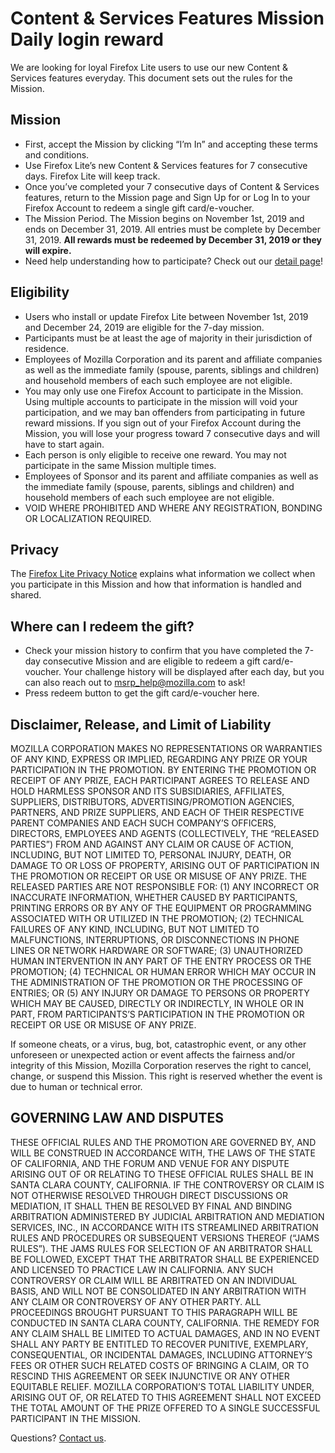 # Content & Services Features Mission Daily login reward
We are looking for loyal Firefox Lite users to use our new Content & Services features everyday. This document sets out the rules for the Mission. 

## Mission
* First, accept the Mission by clicking “I’m In” and accepting these terms and conditions. 
* Use Firefox Lite’s new Content & Services  features for 7 consecutive days. Firefox Lite will keep track. 
* Once you’ve completed your 7 consecutive days of Content & Services features, return to the Mission page and Sign Up for or Log In to your Firefox Account to redeem a single gift card/e-voucher.
* The Mission Period. The Mission begins on November 1st, 2019 and ends on December 31, 2019. All entries must be complete by December 31, 2019. **All rewards must be redeemed by December 31, 2019 or they will expire.** 
* Need help understanding how to participate? Check out our [detail page](https://support.mozilla.org/products/firefox-lite)!

## Eligibility
* Users who install or update Firefox Lite between November 1st, 2019 and December 24, 2019 are eligible for the 7-day mission. 
* Participants must be at least the age of majority in their jurisdiction of residence. 
* Employees of Mozilla Corporation and its parent and affiliate companies as well as the immediate family (spouse, parents, siblings and children) and household members of each such employee are not eligible. 
* You may only use one Firefox Account to participate in the Mission. Using multiple accounts to participate in the mission will void your participation, and we may ban offenders from participating in future reward missions. If you sign out of your Firefox Account during the Mission, you will lose your progress toward 7 consecutive days and will have to start again. 
* Each person is only eligible to receive one reward. You may not participate in the same Mission multiple times. 
* Employees of Sponsor and its parent and affiliate companies as well as the immediate family (spouse, parents, siblings and children) and household members of each such employee are not eligible. 
* VOID WHERE PROHIBITED AND WHERE ANY REGISTRATION, BONDING OR LOCALIZATION REQUIRED.

## Privacy
The [Firefox Lite Privacy Notice](https://www.mozilla.org/privacy/firefox-lite/) explains what information we collect when you participate in this Mission and how that information is handled and shared. 

## Where can I redeem the gift?
* Check your mission history to confirm that you have completed the 7-day consecutive Mission and are eligible to redeem a gift card/e-voucher. Your challenge history will be displayed after each day, but you can also reach out to msrp_help@mozilla.com to ask!
* Press redeem button to get the gift card/e-voucher here.

## Disclaimer, Release, and Limit of Liability  
MOZILLA CORPORATION MAKES NO REPRESENTATIONS OR WARRANTIES OF ANY KIND, EXPRESS OR IMPLIED, REGARDING ANY PRIZE OR YOUR PARTICIPATION IN THE PROMOTION. BY ENTERING THE PROMOTION OR RECEIPT OF ANY PRIZE, EACH PARTICIPANT AGREES TO RELEASE AND HOLD HARMLESS SPONSOR AND ITS SUBSIDIARIES, AFFILIATES, SUPPLIERS, DISTRIBUTORS, ADVERTISING/PROMOTION AGENCIES, PARTNERS, AND PRIZE SUPPLIERS, AND EACH OF THEIR RESPECTIVE PARENT COMPANIES AND EACH SUCH COMPANY’S OFFICERS, DIRECTORS, EMPLOYEES AND AGENTS (COLLECTIVELY, THE “RELEASED PARTIES”) FROM AND AGAINST ANY CLAIM OR CAUSE OF ACTION, INCLUDING, BUT NOT LIMITED TO, PERSONAL INJURY, DEATH, OR DAMAGE TO OR LOSS OF PROPERTY, ARISING OUT OF PARTICIPATION IN THE PROMOTION OR RECEIPT OR USE OR MISUSE OF ANY PRIZE. THE RELEASED PARTIES ARE NOT RESPONSIBLE FOR:  (1) ANY INCORRECT OR INACCURATE INFORMATION, WHETHER CAUSED BY PARTICIPANTS, PRINTING ERRORS OR BY ANY OF THE EQUIPMENT OR PROGRAMMING ASSOCIATED WITH OR UTILIZED IN THE PROMOTION; (2) TECHNICAL FAILURES OF ANY KIND, INCLUDING, BUT NOT LIMITED TO MALFUNCTIONS, INTERRUPTIONS, OR DISCONNECTIONS IN PHONE LINES OR NETWORK HARDWARE OR SOFTWARE; (3) UNAUTHORIZED HUMAN INTERVENTION IN ANY PART OF THE ENTRY PROCESS OR THE PROMOTION; (4) TECHNICAL OR HUMAN ERROR WHICH MAY OCCUR IN THE ADMINISTRATION OF THE PROMOTION OR THE PROCESSING OF ENTRIES; OR (5) ANY INJURY OR DAMAGE TO PERSONS OR PROPERTY WHICH MAY BE CAUSED, DIRECTLY OR INDIRECTLY, IN WHOLE OR IN PART, FROM PARTICIPANTS’S PARTICIPATION IN THE PROMOTION OR RECEIPT OR USE OR MISUSE OF ANY PRIZE.  

If someone cheats, or a virus, bug, bot, catastrophic event, or any other unforeseen or unexpected action or event affects the fairness and/or integrity of this Mission, Mozilla Corporation reserves the right to cancel, change, or suspend this Mission. This right is reserved whether the event is due to human or technical error. 

## GOVERNING LAW AND DISPUTES

THESE OFFICIAL RULES AND THE PROMOTION ARE GOVERNED BY, AND WILL BE CONSTRUED IN ACCORDANCE WITH, THE LAWS OF THE STATE OF CALIFORNIA, AND THE FORUM AND VENUE FOR ANY DISPUTE ARISING OUT OF OR RELATING TO THESE OFFICIAL RULES SHALL BE IN SANTA CLARA COUNTY, CALIFORNIA. IF THE CONTROVERSY OR CLAIM IS NOT OTHERWISE RESOLVED THROUGH DIRECT DISCUSSIONS OR MEDIATION, IT SHALL THEN BE RESOLVED BY FINAL AND BINDING ARBITRATION ADMINISTERED BY JUDICIAL ARBITRATION AND MEDIATION SERVICES, INC., IN ACCORDANCE WITH ITS STREAMLINED ARBITRATION RULES AND PROCEDURES OR SUBSEQUENT VERSIONS THEREOF (“JAMS RULES”). THE JAMS RULES FOR SELECTION OF AN ARBITRATOR SHALL BE FOLLOWED, EXCEPT THAT THE ARBITRATOR SHALL BE EXPERIENCED AND LICENSED TO PRACTICE LAW IN CALIFORNIA. ANY SUCH CONTROVERSY OR CLAIM WILL BE ARBITRATED ON AN INDIVIDUAL BASIS, AND WILL NOT BE CONSOLIDATED IN ANY ARBITRATION WITH ANY CLAIM OR CONTROVERSY OF ANY OTHER PARTY. ALL PROCEEDINGS BROUGHT PURSUANT TO THIS PARAGRAPH WILL BE CONDUCTED IN SANTA CLARA COUNTY, CALIFORNIA. THE REMEDY FOR ANY CLAIM SHALL BE LIMITED TO ACTUAL DAMAGES, AND IN NO EVENT SHALL ANY PARTY BE ENTITLED TO RECOVER PUNITIVE, EXEMPLARY, CONSEQUENTIAL, OR INCIDENTAL DAMAGES, INCLUDING ATTORNEY’S FEES OR OTHER SUCH RELATED COSTS OF BRINGING A CLAIM, OR TO RESCIND THIS AGREEMENT OR SEEK INJUNCTIVE OR ANY OTHER EQUITABLE RELIEF. MOZILLA CORPORATION’S TOTAL LIABILITY UNDER, ARISING OUT OF, OR RELATED TO THIS AGREEMENT SHALL NOT EXCEED THE TOTAL AMOUNT OF THE PRIZE OFFERED TO A SINGLE SUCCESSFUL PARTICIPANT IN THE MISSION. 

Questions? [Contact us](https://support.mozilla.org/products/firefox-lite).

